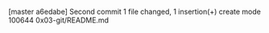 [master a6edabe] Second commit
 1 file changed, 1 insertion(+)
 create mode 100644 0x03-git/README.md

